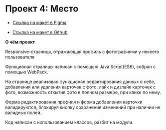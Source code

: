 # Проект 4: Место

* [Ссылка на макет в Figma](https://www.figma.com/file/StZjf8HnoeLdiXS7dYrLAh/JavaScript.-Sprint-4)

* [Ссылка на макет в Github]( https://valeria-panda.github.io/mesto)

**О чём проект**

Responsive-страница, отражающая профиль с фотографиями у некоего пользователя

Функционал страницы написан с помощью Java Script(ES6), собран с помощью WebPack.

На странице реализован функционал редактирования данных о себе, добавления или удаления карточек с фото,
лайк и дизлайк карточек с фото, возможность откытия фото в полном размере, при клике по нему.

Форма редактирования профиля и форма добавления карточки валидируются, блокируя кнопку сохранения изменений при наличии не валидных полей.

Код написан с использованием классов, разбит на модули. 

